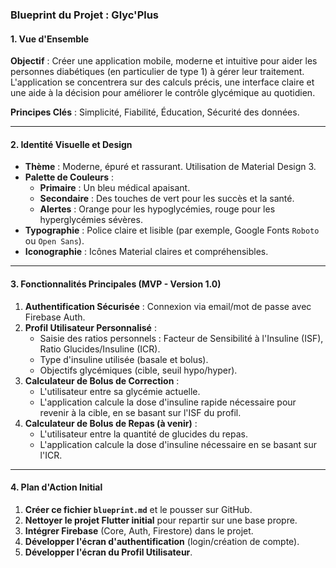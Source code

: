 ### **Blueprint du Projet : Glyc'Plus**

#### **1. Vue d'Ensemble**

**Objectif** : Créer une application mobile, moderne et intuitive pour aider les personnes diabétiques (en particulier de type 1) à gérer leur traitement. L'application se concentrera sur des calculs précis, une interface claire et une aide à la décision pour améliorer le contrôle glycémique au quotidien.

**Principes Clés** : Simplicité, Fiabilité, Éducation, Sécurité des données.

---

#### **2. Identité Visuelle et Design**

*   **Thème** : Moderne, épuré et rassurant. Utilisation de Material Design 3.
*   **Palette de Couleurs** :
    *   **Primaire** : Un bleu médical apaisant.
    *   **Secondaire** : Des touches de vert pour les succès et la santé.
    *   **Alertes** : Orange pour les hypoglycémies, rouge pour les hyperglycémies sévères.
*   **Typographie** : Police claire et lisible (par exemple, Google Fonts `Roboto` ou `Open Sans`).
*   **Iconographie** : Icônes Material claires et compréhensibles.

---

#### **3. Fonctionnalités Principales (MVP - Version 1.0)**

1.  **Authentification Sécurisée** : Connexion via email/mot de passe avec Firebase Auth.
2.  **Profil Utilisateur Personnalisé** :
    *   Saisie des ratios personnels : Facteur de Sensibilité à l'Insuline (ISF), Ratio Glucides/Insuline (ICR).
    *   Type d'insuline utilisée (basale et bolus).
    *   Objectifs glycémiques (cible, seuil hypo/hyper).
3.  **Calculateur de Bolus de Correction** :
    *   L'utilisateur entre sa glycémie actuelle.
    *   L'application calcule la dose d'insuline rapide nécessaire pour revenir à la cible, en se basant sur l'ISF du profil.
4.  **Calculateur de Bolus de Repas (à venir)** :
    *   L'utilisateur entre la quantité de glucides du repas.
    *   L'application calcule la dose d'insuline nécessaire en se basant sur l'ICR.

---

#### **4. Plan d'Action Initial**

1.  **Créer ce fichier `blueprint.md`** et le pousser sur GitHub.
2.  **Nettoyer le projet Flutter initial** pour repartir sur une base propre.
3.  **Intégrer Firebase** (Core, Auth, Firestore) dans le projet.
4.  **Développer l'écran d'authentification** (login/création de compte).
5.  **Développer l'écran du Profil Utilisateur**.
